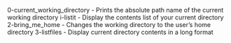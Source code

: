 0-current_working_directory - Prints the absolute path name of the current working directory
i-listit 	            - Display the contents list of your current directory
2-bring_me_home		    - Changes the working directory to the user’s home directory
3-listfiles		    - Display current directory contents in a long format
